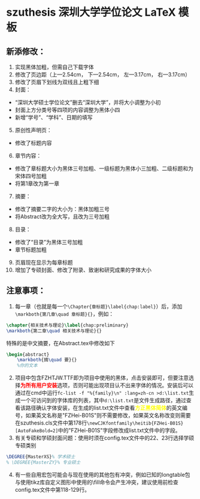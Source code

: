 # szuthesis 深圳大学学位论文 LaTeX 模板
## 新添修改：
1. 实现黑体加粗，但需自己下载字体
2. 修改了页边距（上—2.54cm， 下—2.54cm， 左—3.17cm， 右—3.17cm）
3. 修改了页眉下划线为双线且上粗下细
4. 封面：
* “深圳大学硕士学位论文”删去“深圳大学”，并将大小调整为小初
* 封面上方分类号等四项的内容调整为黑体小四
* 新增“学号”、“学科”、日期的填写
5. 原创性声明页：
+ 修改了标题内容
6. 章节内容：
+ 修改了章标题大小为黑体三号加粗、一级标题为黑体小三加粗、二级标题和为宋体四号加粗
+ 将第1章改为第一章
7. 摘要：
+ 修改了摘要二字的大小为：黑体加粗三号
+ 将Abstract改为全大写，且改为三号加粗
8. 目录：
+ 修改了“目录”为黑体三号加粗
+ 章节标题加粗
9. 页眉现在显示为每章标题
10. 增加了专硕封面、修改了附录、致谢和研究成果的字体大小

## 注意事项：
1. 每一章（也就是每一个`\Chapter{章标题}\label{chap:label}`）后，添加`\markboth{第几章\quad 章标题}{}`，例如：
```latex
\chapter{相关技术与理论}\label{chap:preliminary}
\markboth{第二章\quad 相关技术与理论}{}
```
特殊的是中文摘要，在Abstract.tex中修改如下
```latex
\begin{abstract}
    \markboth{摘\quad 要}{}
    %你的文本
```
2. 项目中包含FZHTJW.TTF即为项目中使用的黑体，点击安装即可，但要注意选择<span style="color: red;">**为所有用户安装**</span>选项，否则可能出现项目认不出来字体的情况。安装后可以通过在cmd中运行`fc-list -f "%{family}\n" :lang=zh-cn >d:\list.txt`生成一个可访问到的字体库的列表，其中`d:\list.txt`是文件生成路径，通过查看该路径确认字体安装，在生成的list.txt文件中查看<span style="color: yellow;">**方正黑体简体**</span>的英文编号，如果英文名称是"FZHei-B01S"则不需要修改，如果英文名称改变则需要在szuthesis.cls文件中第178行`\newCJKfontfamily\heitib{FZHei-B01S}[AutoFakeBold=2]`中的"FZHei-B01S"字段修改成list.txt文件中的字段。
3. 有关专硕和学硕封面问题：使用时须在config.tex文件中的22、23行选择学硕专硕类别
```latex
\DEGREE{MasterXS}% 学术硕士
% \DEGREE{MasterZY}% 专业硕士
```
4. 有一些自用宏包可能会与现在使用的其他包有冲突，例如已知的longtable包与使用tikz库自定义图形中使用的\fill命令会产生冲突，建议使用前检查config.tex文件中第118-129行。